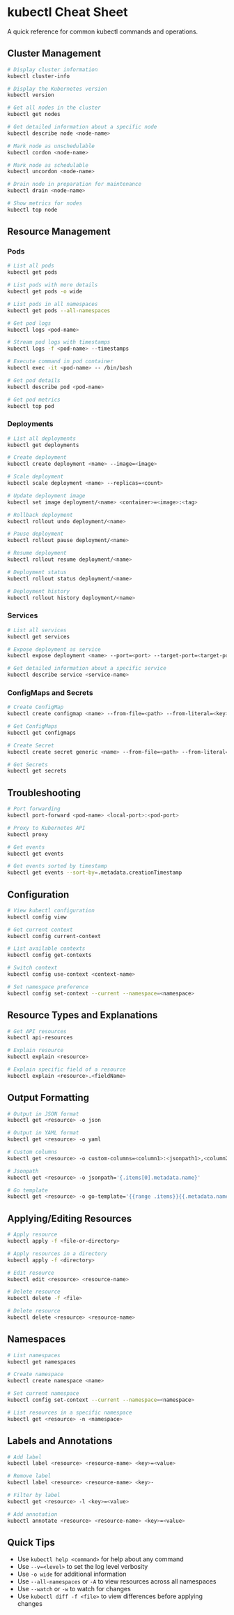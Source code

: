 # kubectl Cheat Sheet

A quick reference for common kubectl commands and operations.

## Cluster Management

```bash
# Display cluster information
kubectl cluster-info

# Display the Kubernetes version
kubectl version

# Get all nodes in the cluster
kubectl get nodes

# Get detailed information about a specific node
kubectl describe node <node-name>

# Mark node as unschedulable
kubectl cordon <node-name>

# Mark node as schedulable
kubectl uncordon <node-name>

# Drain node in preparation for maintenance
kubectl drain <node-name>

# Show metrics for nodes
kubectl top node
```

## Resource Management

### Pods

```bash
# List all pods
kubectl get pods

# List pods with more details
kubectl get pods -o wide

# List pods in all namespaces
kubectl get pods --all-namespaces

# Get pod logs
kubectl logs <pod-name>

# Stream pod logs with timestamps
kubectl logs -f <pod-name> --timestamps

# Execute command in pod container
kubectl exec -it <pod-name> -- /bin/bash

# Get pod details
kubectl describe pod <pod-name>

# Get pod metrics
kubectl top pod
```

### Deployments

```bash
# List all deployments
kubectl get deployments

# Create deployment
kubectl create deployment <name> --image=<image>

# Scale deployment
kubectl scale deployment <name> --replicas=<count>

# Update deployment image
kubectl set image deployment/<name> <container>=<image>:<tag>

# Rollback deployment
kubectl rollout undo deployment/<name>

# Pause deployment
kubectl rollout pause deployment/<name>

# Resume deployment
kubectl rollout resume deployment/<name>

# Deployment status
kubectl rollout status deployment/<name>

# Deployment history
kubectl rollout history deployment/<name>
```

### Services

```bash
# List all services
kubectl get services

# Expose deployment as service
kubectl expose deployment <name> --port=<port> --target-port=<target-port>

# Get detailed information about a specific service
kubectl describe service <service-name>
```

### ConfigMaps and Secrets

```bash
# Create ConfigMap
kubectl create configmap <name> --from-file=<path> --from-literal=<key>=<value>

# Get ConfigMaps
kubectl get configmaps

# Create Secret
kubectl create secret generic <name> --from-file=<path> --from-literal=<key>=<value>

# Get Secrets
kubectl get secrets
```

## Troubleshooting

```bash
# Port forwarding
kubectl port-forward <pod-name> <local-port>:<pod-port>

# Proxy to Kubernetes API
kubectl proxy

# Get events
kubectl get events

# Get events sorted by timestamp
kubectl get events --sort-by=.metadata.creationTimestamp
```

## Configuration

```bash
# View kubectl configuration
kubectl config view

# Get current context
kubectl config current-context

# List available contexts
kubectl config get-contexts

# Switch context
kubectl config use-context <context-name>

# Set namespace preference
kubectl config set-context --current --namespace=<namespace>
```

## Resource Types and Explanations

```bash
# Get API resources
kubectl api-resources

# Explain resource
kubectl explain <resource>

# Explain specific field of a resource
kubectl explain <resource>.<fieldName>
```

## Output Formatting

```bash
# Output in JSON format
kubectl get <resource> -o json

# Output in YAML format
kubectl get <resource> -o yaml

# Custom columns
kubectl get <resource> -o custom-columns=<column1>:<jsonpath1>,<column2>:<jsonpath2>

# Jsonpath
kubectl get <resource> -o jsonpath='{.items[0].metadata.name}'

# Go template
kubectl get <resource> -o go-template='{{range .items}}{{.metadata.name}}{{"\n"}}{{end}}'
```

## Applying/Editing Resources

```bash
# Apply resource
kubectl apply -f <file-or-directory>

# Apply resources in a directory
kubectl apply -f <directory>

# Edit resource
kubectl edit <resource> <resource-name>

# Delete resource
kubectl delete -f <file>

# Delete resource
kubectl delete <resource> <resource-name>
```

## Namespaces

```bash
# List namespaces
kubectl get namespaces

# Create namespace
kubectl create namespace <name>

# Set current namespace
kubectl config set-context --current --namespace=<namespace>

# List resources in a specific namespace
kubectl get <resource> -n <namespace>
```

## Labels and Annotations

```bash
# Add label
kubectl label <resource> <resource-name> <key>=<value>

# Remove label
kubectl label <resource> <resource-name> <key>-

# Filter by label
kubectl get <resource> -l <key>=<value>

# Add annotation
kubectl annotate <resource> <resource-name> <key>=<value>
```

## Quick Tips

- Use `kubectl help <command>` for help about any command
- Use `--v=<level>` to set the log level verbosity
- Use `-o wide` for additional information
- Use `--all-namespaces` or `-A` to view resources across all namespaces
- Use `--watch` or `-w` to watch for changes
- Use `kubectl diff -f <file>` to view differences before applying changes

